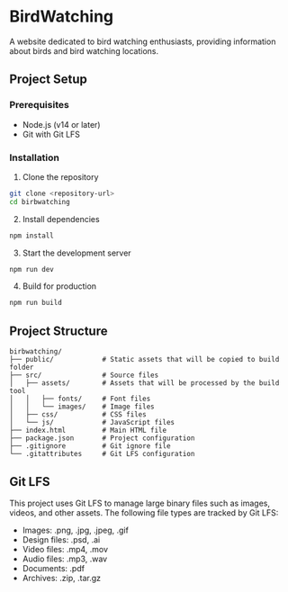 # BirdWatching

A website dedicated to bird watching enthusiasts, providing information about birds and bird watching locations.

## Project Setup

### Prerequisites
- Node.js (v14 or later)
- Git with Git LFS

### Installation

1. Clone the repository
```bash
git clone <repository-url>
cd birbwatching
```

2. Install dependencies
```bash
npm install
```

3. Start the development server
```bash
npm run dev
```

4. Build for production
```bash
npm run build
```

## Project Structure

```
birbwatching/
├── public/            # Static assets that will be copied to build folder
├── src/               # Source files
│   ├── assets/        # Assets that will be processed by the build tool
│   │   ├── fonts/     # Font files
│   │   └── images/    # Image files
│   ├── css/           # CSS files
│   └── js/            # JavaScript files
├── index.html         # Main HTML file
├── package.json       # Project configuration
├── .gitignore         # Git ignore file
└── .gitattributes     # Git LFS configuration
```

## Git LFS

This project uses Git LFS to manage large binary files such as images, videos, and other assets. The following file types are tracked by Git LFS:

- Images: .png, .jpg, .jpeg, .gif
- Design files: .psd, .ai
- Video files: .mp4, .mov
- Audio files: .mp3, .wav
- Documents: .pdf
- Archives: .zip, .tar.gz
